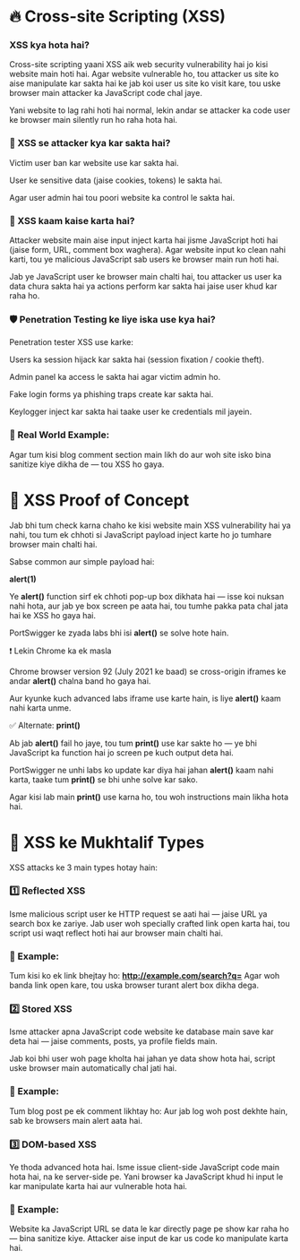 # 🔥 Cross-site Scripting (XSS)

### XSS kya hota hai?
Cross-site scripting yaani XSS aik web security vulnerability hai jo kisi website main hoti hai. Agar website vulnerable ho, tou attacker us site ko aise manipulate kar sakta hai ke jab koi user us site ko visit kare, tou uske browser main attacker ka JavaScript code chal jaye.

Yani website to lag rahi hoti hai normal, lekin andar se attacker ka code user ke browser main silently run ho raha hota hai.

### 🚨 XSS se attacker kya kar sakta hai?

Victim user ban kar website use kar sakta hai.

User ke sensitive data (jaise cookies, tokens) le sakta hai.

Agar user admin hai tou poori website ka control le sakta hai.

### 🧠 XSS kaam kaise karta hai?

Attacker website main aise input inject karta hai jisme JavaScript hoti hai (jaise form, URL, comment box waghera). Agar website input ko clean nahi karti, tou ye malicious JavaScript sab users ke browser main run hoti hai.

Jab ye JavaScript user ke browser main chalti hai, tou attacker us user ka data chura sakta hai ya actions perform kar sakta hai jaise user khud kar raha ho.

### 🛡️ Penetration Testing ke liye iska use kya hai?

Penetration tester XSS use karke:

Users ka session hijack kar sakta hai (session fixation / cookie theft).

Admin panel ka access le sakta hai agar victim admin ho.

Fake login forms ya phishing traps create kar sakta hai.

Keylogger inject kar sakta hai taake user ke credentials mil jayein.

### 🧪 Real World Example:

Agar tum kisi blog comment section main **<script>alert('Hacked')</script>** likh do aur woh site isko bina sanitize kiye dikha de — tou XSS ho gaya.

# 🧪 XSS Proof of Concept

Jab bhi tum check karna chaho ke kisi website main XSS vulnerability hai ya nahi, tou tum ek chhoti si JavaScript payload inject karte ho jo tumhare browser main chalti hai.

Sabse common aur simple payload hai:

**alert(1)**

Ye **alert()** function sirf ek chhoti pop-up box dikhata hai — isse koi nuksan nahi hota, aur jab ye box screen pe aata hai, tou tumhe pakka pata chal jata hai ke XSS ho gaya hai.

PortSwigger ke zyada labs bhi isi **alert()** se solve hote hain.


❗ Lekin Chrome ka ek masla

Chrome browser version 92 (July 2021 ke baad) se cross-origin iframes ke andar **alert()** chalna band ho gaya hai.

Aur kyunke kuch advanced labs iframe use karte hain, is liye **alert()** kaam nahi karta unme.

✅ Alternate: **print()**

Ab jab **alert()** fail ho jaye, tou tum **print()** use kar sakte ho — ye bhi JavaScript ka function hai jo screen pe kuch output deta hai.

PortSwigger ne unhi labs ko update kar diya hai jahan **alert()** kaam nahi karta, taake tum **print()** se bhi unhe solve kar sako.

Agar kisi lab main **print()** use karna ho, tou woh instructions main likha hota hai.


# 🧠 XSS ke Mukhtalif Types

XSS attacks ke 3 main types hotay hain:

### 1️⃣ Reflected XSS

Isme malicious script user ke HTTP request se aati hai — jaise URL ya search box ke zariye.
Jab user woh specially crafted link open karta hai, tou script usi waqt reflect hoti hai aur browser main chalti hai.

### 📌 Example:
Tum kisi ko ek link bhejtay ho:
**http://example.com/search?q=<script>alert(1)</script>**
Agar woh banda link open kare, tou uska browser turant alert box dikha dega.

### 2️⃣ Stored XSS

Isme attacker apna JavaScript code website ke database main save kar deta hai — jaise comments, posts, ya profile fields main.

Jab koi bhi user woh page kholta hai jahan ye data show hota hai, script uske browser main automatically chal jati hai.

### 📌 Example:
Tum blog post pe ek comment likhtay ho:
**<script>alert('Hacked')</script>**
Aur jab log woh post dekhte hain, sab ke browsers main alert aata hai.

### 3️⃣ DOM-based XSS

Ye thoda advanced hota hai. Isme issue client-side JavaScript code main hota hai, na ke server-side pe.
Yani browser ka JavaScript khud hi input le kar manipulate karta hai aur vulnerable hota hai.

### 📌 Example:
Website ka JavaScript URL se data le kar directly page pe show kar raha ho — bina sanitize kiye. Attacker aise input de kar us code ko manipulate karta hai.